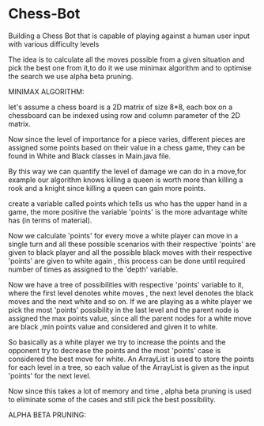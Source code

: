 # Chess-Bot
Building a Chess Bot that is capable of playing against a human user input with various difficulty levels

The idea is to calculate all the moves possible from a given situation and pick the best one from it,to do
it we use minimax algorithm and to optimise the search we use alpha beta pruning.

MINIMAX ALGORITHM:

let's assume a chess board is a 2D matrix of size 8*8, each box on a chessboard can be indexed using row
and column parameter of the 2D matrix.

Now since the level of importance for a piece varies, different pieces are assigned some points based on 
their value in a chess game, they can be found in White and Black classes in Main.java file.

By this way we can quantify the level of damage we can do in a move,for example our algorithm knows 
killing a queen is worth more than killing a rook and a knight since killing a queen can gain more points.

create a variable called points which tells us who has the upper hand in a game, the more positive the
variable 'points' is the more advantage white has (in terms of material).

Now we calculate 'points' for every move a white player can move in a single turn and all these possible 
scenarios with their respective 'points' are given to black player and all the possible black moves with 
their respective 'points' are given to white again , this process can be done until required number of 
times as assigned to the 'depth' variable.

Now we have a tree of possibilities with respective 'points' variable to it, where the first level denotes
white moves , the next level denotes the black moves and the next white and so on. If we are playing as a 
white player we pick the most 'points' possibility in the last level and the parent node is assigned the 
max points value, since all the parent nodes for a white move are black ,min points value and considered 
and given it to white.

So basically as a white player we try to increase the points and the opponent try to decrease the points and
the most 'points' case is considered the best move for white.
An ArrayList is used to store the points for each level in a tree, so each value of the ArrayList is given
as the input 'points' for the next level.

Now since this takes a lot of memory and time , alpha beta pruning is used to eliminate some of the cases
and still pick the best possibility.

ALPHA BETA PRUNING: